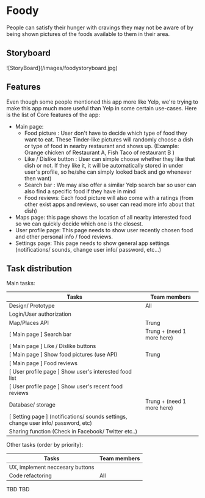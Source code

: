 <h1>Foody</h1>
People can satisfy their hunger with cravings they may not be aware of by being shown pictures of the foods available to them in their area.
<br>
<h2> Storyboard </h2>
![StoryBoard](/images/foodystoryboard.jpg)

<h2>Features</h2>
Even though some people mentioned this app more like Yelp, we're trying to make this app much more useful than Yelp in some certain use-cases.
Here is the list of Core features of the app:

* Main page:
	* Food picture : User don't have to decide which type of food they want to eat. These Tinder-like pictures will randomly choose a dish or type of food in nearby restaurant and shows up. (Example: Orange chicken of Restaurant A, Fish Taco of restaurant B ) 
	* Like / Dislike button : User can simple choose whether they like that dish or not. If they like it, it will be automatically stored in under user's profile, so he/she can simply looked back and go whenever then want)
	* Search bar : We may also offer a similar Yelp search bar so user can also find a specific food if they have in mind
	* Food reviews: Each food picture will also come with a ratings (from other exist apps and reviews, so user can read more info about that dish) 
* Maps page: this page shows the location of all nearby interested food so we can quickly decide which one is the closest.
* User profile page: This page needs to show user recently chosen food and other personal info / food reviews.
* Settings page: This page needs to show general app settings (notifications/ sounds, change user info/ password,  etc...)

<h2>Task distribution</h2>
Main tasks:

Tasks | Team members
----- | ------------
Design/ Prototype | All
Login/User authorization | 
Map/Places API | Trung
[ Main page ] Search bar | Trung + (need 1 more here)
[ Main page ] Like / Dislike buttons |
[ Main page ] Show food pictures (use API) | Trung 
[ Main page ] Food reviews | 
[ User profile page ] Show user's interested food list |  
[ User profile page ] Show user's recent food reviews | 
Database/ storage | Trung + (need 1 more here)
[ Setting page ] (notifications/ sounds settings, change user info/ password, etc) |  
Sharing function (Check in Facebook/ Twitter etc..) | 

Other tasks  (order by priority):

Tasks | Team members
----- | ------------
UX, implement neccesary buttons    |  
Code refactoring | All
TBD
TBD


